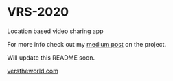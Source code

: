 # VRS-2020
Location based video sharing app

For more info check out my [medium post](https://medium.com/@mohamethseck/vrs-beta-2020-aedbea9b446c) on the project.

Will update this README soon.

[verstheworld.com](https://verstheworld.com/)
